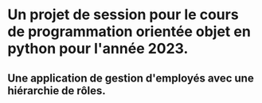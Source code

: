﻿# Un projet de session pour le cours de programmation orientée objet en python pour l'année 2023.
## Une application de gestion d'employés avec une hiérarchie de rôles.

